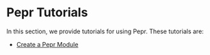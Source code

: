 # Pepr Tutorials

In this section, we provide tutorials for using Pepr. These tutorials are:

- [Create a Pepr Module](./40_pepr-tutorials/10_create-pepr-module.md)

